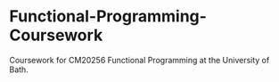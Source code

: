 # Functional-Programming-Coursework
Coursework for CM20256 Functional Programming at the University of Bath.
